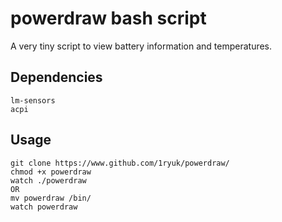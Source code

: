 # powerdraw bash script
A very tiny script to view battery information and temperatures.

## Dependencies
```
lm-sensors
acpi
```

## Usage

```
git clone https://www.github.com/1ryuk/powerdraw/
chmod +x powerdraw
watch ./powerdraw
OR
mv powerdraw /bin/
watch powerdraw

```
